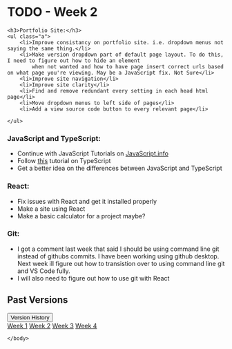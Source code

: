 <html lang="en">
<head>
</head>
<body>
  
<div class="container-fluid">
    <h1>TODO - Week 2</h1>
  
    <h3>Portfolio Site:</h3>
    <ul class="a">
        <li>Improve consistancy on portfolio site. i.e. dropdown menus not saying the same thing.</li>
        <li>Make version dropdown part of default page layout. To do this, I need to figure out how to hide an element
            when not wanted and how to have page insert correct urls based on what page you're viewing. May be a JavaScript fix. Not Sure</li>
        <li>Improve site navigation</li>
        <li>Improve site clarity</li>
        <li>Find and remove redundant every setting in each head html page</li>
        <li>Move dropdown menus to left side of pages</li>
        <li>Add a view source code button to every relevant page</li>
      
    </ul>
 </div>    
      
        
<div class="container-fluid">
    <h3>JavaScript and TypeScript:</h3>
        <ul class="a">
            <li>Continue with JavaScript Tutorials on <a href="JavaScript.info">JavaScript.info</a></li>
            <li>Follow <a href="https://www.typescriptlang.org/docs/handbook/typescript-in-5-minutes.html">this</a> tutorial on TypeScript</li>
            <li>Get a better idea on the differences between JavaScript and TypeScript</li>
        </ul>
</div>
  
<div class="container-fluid">
    <h3>React:</h3>
        <ul class="a">
            <li>Fix issues with React and get it installed properly</li>
            <li>Make a site using React</li>
            <li>Make a basic calculator for a project maybe?</li>
        </ul>
</div>          
        
        
 <div class="container-fluid">
    <h3>Git:</h3>
        <ul class="a">
            <li>I got a comment last week that said I should be using command line git instead of githubs commits. I have been working using github desktop. 
            Next week ill figure out how to transistion over to using command line git and VS Code fully.</li>
            <li>I will also need to figure out how to use git with React</li>
        </ul>
</div>       
        
  <div class="container-fluid">
  <h2>Past Versions</h2>
  
  <div class="dropdown">
    <button type="button" class="btn btn-primary dropdown-toggle" data-toggle="dropdown">
      Version History
    </button>
    <div class="dropdown-menu">
      <a class="dropdown-item" href="https://elliottingey.github.io/Portfolio/TODO">Week 1</a>
      <a class="dropdown-item" href="https://elliottingey.github.io/Portfolio/TODOWeek2">Week 2</a>
      <a class="dropdown-item" href="https://elliottingey.github.io/Portfolio/TODOWeek3">Week 3</a>
      <a class="dropdown-item disabled" href="https://elliottingey.github.io/Portfolio/TODOWeek4">Week 4</a>
    </div>
  </div>
</div>
  
    </body>
  </html>
